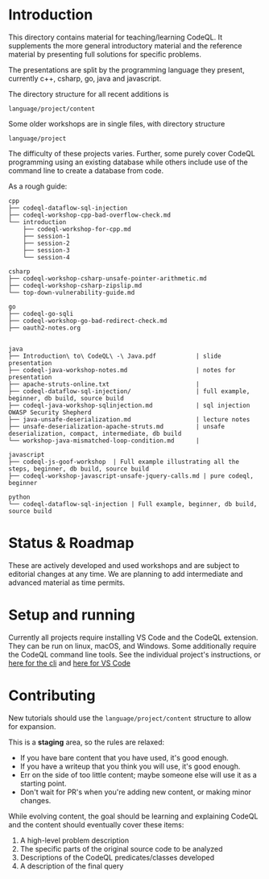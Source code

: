 # Introduction
This directory contains material for teaching/learning CodeQL.  It supplements
the more general introductory material and the reference material by presenting
full solutions for specific problems.

The presentations are split by the programming language they present, currently
c++, csharp, go, java and javascript.

The directory structure for all recent additions is 

    language/project/content

Some older workshops are in single files, with directory structure

    language/project

The difficulty of these projects varies.  Further, some purely cover CodeQL
programming using an existing database while others include use of the command
line to create a database from code.

As a rough guide:
```
cpp
├── codeql-dataflow-sql-injection
├── codeql-workshop-cpp-bad-overflow-check.md
└── introduction
    ├── codeql-workshop-for-cpp.md
    ├── session-1
    ├── session-2
    ├── session-3
    └── session-4

csharp
├── codeql-workshop-csharp-unsafe-pointer-arithmetic.md
├── codeql-workshop-csharp-zipslip.md
└── top-down-vulnerability-guide.md

go
├── codeql-go-sqli
├── codeql-workshop-go-bad-redirect-check.md
├── oauth2-notes.org


java
├── Introduction\ to\ CodeQL\ -\ Java.pdf           | slide presentation 
├── codeql-java-workshop-notes.md                   | notes for presentation
├── apache-struts-online.txt                        |
├── codeql-dataflow-sql-injection/                  | full example, beginner, db build, source build
├── codeql-java-workshop-sqlinjection.md            | sql injection OWASP Security Shepherd
├── java-unsafe-deserialization.md                  | lecture notes
├── unsafe-deserialization-apache-struts.md         | unsafe deserialization, compact, intermediate, db build
└── workshop-java-mismatched-loop-condition.md      |

javascript
├── codeql-js-goof-workshop  | Full example illustrating all the steps, beginner, db build, source build
├── codeql-workshop-javascript-unsafe-jquery-calls.md | pure codeql, beginner 

python
└── codeql-dataflow-sql-injection | Full example, beginner, db build, source build
```

# Status & Roadmap
These are actively developed and used workshops and are subject to editorial changes at any time.  We are planning to add
intermediate and advanced material as time permits.

# Setup and running
Currently all projects require installing VS Code and the CodeQL extension.  They can
be run on linux, macOS, and Windows.  Some additionally require the CodeQL command
line tools.  See the individual project's instructions, or 
[here for the cli](./common/cli-for-codeql.org) and 
[here for VS Code](./common/vscode-for-codeql.org)

# Contributing
New tutorials should use the `language/project/content` structure to allow for
expansion.  

This is a **staging** area, so the rules are relaxed:
- If you have bare content that you have used, it's good enough.
- If you have a writeup that you think you will use, it's good enough.
- Err on the side of too little content; maybe someone else will use it as a starting point.
- Don't wait for PR's when you're adding new content, or making minor changes.

While evolving content, the goal should be learning and explaining CodeQL and
the content should eventually cover these items:
1. A high-level problem description
2. The specific parts of the original source code to be analyzed 
3. Descriptions of the CodeQL predicates/classes developed
4. A description of the final query
     




